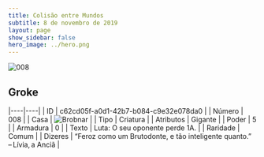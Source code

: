 ```yaml
---
title: Colisão entre Mundos
subtitle: 8 de novembro de 2019
layout: page
show_sidebar: false
hero_image: ../hero.png
---
```


![008](https://cdn.keyforgegame.com/media/card_front/pt/452_008_C9QCC7MWQW8G_pt.png)

## Groke

|----|----|
| ID | c62cd05f-a0d1-42b7-b084-c9e32e078da0 |
| Número | 008 |
| Casa | ![Brobnar](https://archonarcana.com/images/thumb/e/e0/Brobnar.png/22px-Brobnar.png "Brobnar") |
| Tipo | Criatura |
| Atributos | Gigante |
| Poder | 5 |
| Armadura | 0 |
| Texto | Luta: O seu oponente perde 1A. |
| Raridade | Comum |
| Dizeres | “Feroz como um Brutodonte,  e tão inteligente quanto.” – Lívia, a Anciã |
